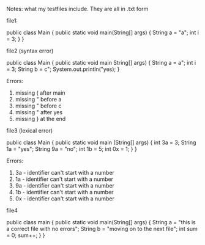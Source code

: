 Notes: what my testfiles include. They are all in .txt form

file1:

public class Main {
	public static void main(String[] args) {
		String a = "a";
		int i = 3;
	}
}


file2 (syntax error)

public class Main {
    public static void main String[] args) {
        String a = a";
        int i = 3;
        String b = c";
        System.out.println("yes);
    }

Errors:
1) missing ( after main
2) missing " before a
3) missing " before c
4) missing " after yes
5) missing } at the end


file3 (lexical error)

public class Main {
    public static void main (String[] args) {
        int 3a = 3;
        String 1a = "yes";
        String 9a = "no";
        int 1b = 5;
        int 0x = 1;
    }
}

Errors:
1) 3a - identifier can't start with a number
2) 1a - identifier can't start with a number
3) 9a - identifier can't start with a number
4) 1b - identifier can't start with a number
5) 0x - identifier can't start with a number


file4

public class main {
	public static void main(String[] args) {
		String a = "this is a correct file with no errors";
		String b = "moving on to the next file";
		int sum = 0;
		sum++;
	}
}
